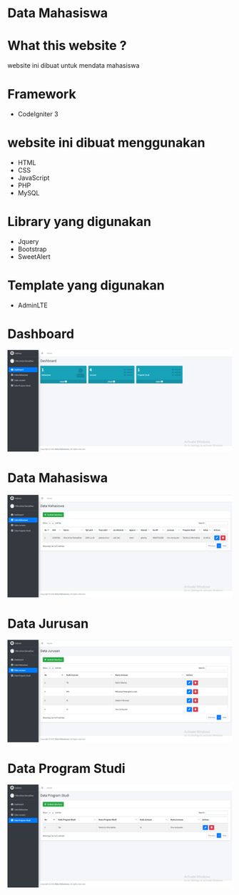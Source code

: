 # Data Mahasiswa

# What this website ?

website ini dibuat untuk mendata mahasiswa

# Framework

- CodeIgniter 3

# website ini dibuat menggunakan

- HTML
- CSS
- JavaScript
- PHP
- MySQL

# Library yang digunakan

- Jquery
- Bootstrap
- SweetAlert

# Template yang digunakan

- AdminLTE 

# Dashboard

![Dashboard](ss/1.png)

# Data Mahasiswa

![DataMahasiswa](ss/2.png)

# Data Jurusan

![DataJurusan](ss/3.png)

# Data Program Studi

![Dataparodi](ss/4.png)
